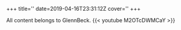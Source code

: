 +++
title=''
date=2019-04-16T23:31:12Z
cover=''
+++

All content belongs to GlennBeck.
{{< youtube M2OTcDWMCaY >}}
